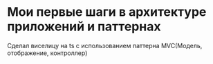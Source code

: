 # Мои первые шаги в архитектуре приложений и паттернах

Сделал виселицу на ts с использованием паттерна MVC(Модель, отображение, контроллер)
